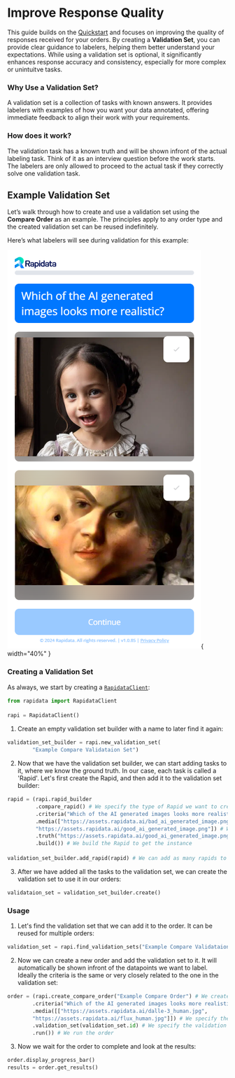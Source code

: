 # Improve Response Quality

This guide builds on the [Quickstart](quickstart.md) and focuses on improving the quality of responses received for your orders. By creating a **Validation Set**, you can provide clear guidance to labelers, helping them better understand your expectations. While using a validation set is optional, it significantly enhances response accuracy and consistency, especially for more complex or unintuitve tasks.

### Why Use a Validation Set?

A validation set is a collection of tasks with known answers. It provides labelers with examples of how you want your data annotated, offering immediate feedback to align their work with your requirements.

### How does it work?

The validation task has a known truth and will be shown infront of the actual labeling task. Think of it as an interview question before the work starts. The labelers are only allowed to proceed to the actual task if they correctly solve one validation task.

## Example Validation Set

Let’s walk through how to create and use a validation set using the **Compare Order** as an example. The principles apply to any order type and the created validation set can be reused indefinitely.

Here’s what labelers will see during validation for this example:

![Compare Example](./media/order-types/good_bad_ai_image.png){ width="40%" }

### Creating a Validation Set
As always, we start by creating a [`RapidataClient`](reference/rapidata/rapidata_client/rapidata_client.md#rapidata.rapidata_client.rapidata_client.RapidataClient):

```py
from rapidata import RapidataClient

rapi = RapidataClient()
```

1. Create an empty validation set builder with a name to later find it again:

```py
validation_set_builder = rapi.new_validation_set(
        "Example Compare Validataion Set")
```

2. Now that we have the validation set builder, we can start adding tasks to it, where we know the ground truth. In our case, each task is called a 'Rapid'. Let's first create the Rapid, and then add it to the validation set builder:

```py
rapid = (rapi.rapid_builder
         .compare_rapid() # We specify the type of Rapid we want to create
         .criteria("Which of the AI generated images looks more realistic?") # We specifiy the criteria for the labeler how to decide which image to select
         .media(["https://assets.rapidata.ai/bad_ai_generated_image.png", 
         "https://assets.rapidata.ai/good_ai_generated_image.png"]) # We specify the two images that will be compared
         .truth("https://assets.rapidata.ai/good_ai_generated_image.png") # We specify the image that is the correct choice
         .build()) # We build the Rapid to get the instance

validation_set_builder.add_rapid(rapid) # We can add as many rapids to the validation set as we want. Each time, a random one will be chosen to be shown to the labeler.
```

3. After we have added all the tasks to the validation set, we can create the validation set to use it in our orders:

```py
validataion_set = validation_set_builder.create()
```

### Usage

1. Let's find the validation set that we can add it to the order. It can be reused for multiple orders:

```py
validation_set = rapi.find_validation_sets("Example Compare Validataion Set")[0] 
```

2. Now we can create a new order and add the validation set to it. It will automatically be shown infront of the datapoints we want to label. Ideally the criteria is the same or very closely related to the one in the validation set:

```py
order = (rapi.create_compare_order("Example Compare Order") # We create a new order
        .criteria("Which of the AI generated images looks more realistic?") # We specify the criteria for the labeler how to decide which image to select
        .media([["https://assets.rapidata.ai/dalle-3_human.jpg", 
        "https://assets.rapidata.ai/flux_human.jpg"]]) # We specify the images that will be labeled. (list of lists - inner list will be the matched pairs)
        .validation_set(validation_set.id) # We specify the validation set that will be used to validate the order
        .run()) # We run the order
```

3. Now we wait for the order to complete and look at the results:

```py
order.display_progress_bar()
results = order.get_results()
```
